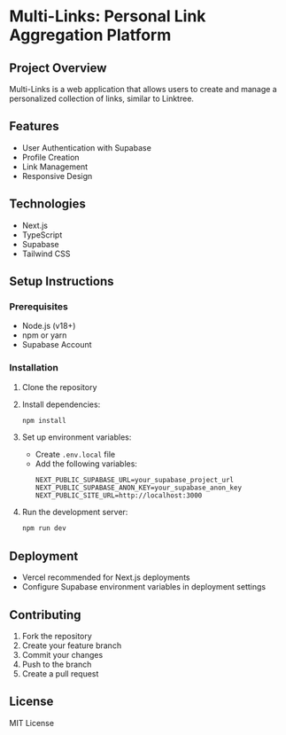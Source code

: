 # Multi-Links: Personal Link Aggregation Platform

## Project Overview
Multi-Links is a web application that allows users to create and manage a personalized collection of links, similar to Linktree.

## Features
- User Authentication with Supabase
- Profile Creation
- Link Management
- Responsive Design

## Technologies
- Next.js
- TypeScript
- Supabase
- Tailwind CSS

## Setup Instructions

### Prerequisites
- Node.js (v18+)
- npm or yarn
- Supabase Account

### Installation
1. Clone the repository
2. Install dependencies:
   ```bash
   npm install
   ```

3. Set up environment variables:
   - Create `.env.local` file
   - Add the following variables:
     ```
     NEXT_PUBLIC_SUPABASE_URL=your_supabase_project_url
     NEXT_PUBLIC_SUPABASE_ANON_KEY=your_supabase_anon_key
     NEXT_PUBLIC_SITE_URL=http://localhost:3000
     ```

4. Run the development server:
   ```bash
   npm run dev
   ```

## Deployment
- Vercel recommended for Next.js deployments
- Configure Supabase environment variables in deployment settings

## Contributing
1. Fork the repository
2. Create your feature branch
3. Commit your changes
4. Push to the branch
5. Create a pull request

## License
MIT License
